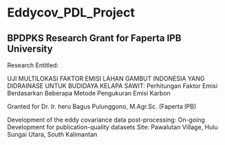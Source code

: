# Eddycov_PDL_Project
## BPDPKS Research Grant for Faperta IPB University 

Research Entitled: 

UJI MULTILOKASI FAKTOR EMISI LAHAN GAMBUT INDONESIA YANG DIDRAINASE UNTUK BUDIDAYA KELAPA SAWIT:
Perhitungan Faktor Emisi Berdasarkan Beberapa Metode Pengukuran Emisi Karbon

Granted for Dr. Ir. heru Bagus Pulunggono, M.Agr.Sc. (Faperta IPB)

Development of the eddy covariance data post-processing: On-going Development for publication-quality datasets
Site: Pawalutan Village, Hulu Sungai Utara, South Kalimantan
